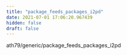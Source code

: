 ```yaml
---
title: "package_feeds_packages_i2pd"
date: 2021-07-01 17:06:20.967439
hidden: false
draft: false
---
```


ath79/generic/package_feeds_packages_i2pd

